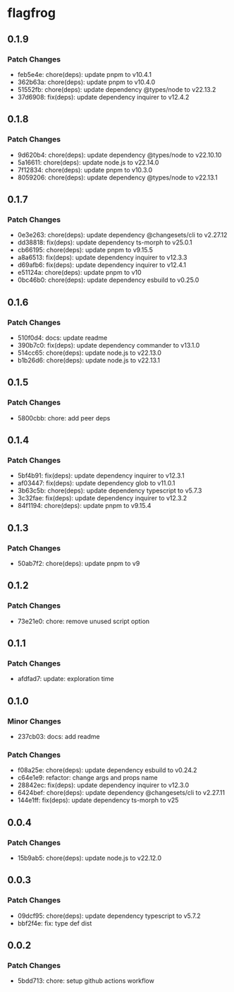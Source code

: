 # flagfrog

## 0.1.9

### Patch Changes

- feb5e4e: chore(deps): update pnpm to v10.4.1
- 362b63a: chore(deps): update pnpm to v10.4.0
- 51552fb: chore(deps): update dependency @types/node to v22.13.2
- 37d6908: fix(deps): update dependency inquirer to v12.4.2

## 0.1.8

### Patch Changes

- 9d620b4: chore(deps): update dependency @types/node to v22.10.10
- 5a16611: chore(deps): update node.js to v22.14.0
- 7f12834: chore(deps): update pnpm to v10.3.0
- 8059206: chore(deps): update dependency @types/node to v22.13.1

## 0.1.7

### Patch Changes

- 0e3e263: chore(deps): update dependency @changesets/cli to v2.27.12
- dd38818: fix(deps): update dependency ts-morph to v25.0.1
- cb66195: chore(deps): update pnpm to v9.15.5
- a8a6513: fix(deps): update dependency inquirer to v12.3.3
- d69afb6: fix(deps): update dependency inquirer to v12.4.1
- e51124a: chore(deps): update pnpm to v10
- 0bc46b0: chore(deps): update dependency esbuild to v0.25.0

## 0.1.6

### Patch Changes

- 510f0d4: docs: update readme
- 390b7c0: fix(deps): update dependency commander to v13.1.0
- 514cc65: chore(deps): update node.js to v22.13.0
- b1b26d6: chore(deps): update node.js to v22.13.1

## 0.1.5

### Patch Changes

- 5800cbb: chore: add peer deps

## 0.1.4

### Patch Changes

- 5bf4b91: fix(deps): update dependency inquirer to v12.3.1
- af03447: fix(deps): update dependency glob to v11.0.1
- 3b63c5b: chore(deps): update dependency typescript to v5.7.3
- 3c32fae: fix(deps): update dependency inquirer to v12.3.2
- 84f1194: chore(deps): update pnpm to v9.15.4

## 0.1.3

### Patch Changes

- 50ab7f2: chore(deps): update pnpm to v9

## 0.1.2

### Patch Changes

- 73e21e0: chore: remove unused script option

## 0.1.1

### Patch Changes

- afdfad7: update: exploration time

## 0.1.0

### Minor Changes

- 237cb03: docs: add readme

### Patch Changes

- f08a25e: chore(deps): update dependency esbuild to v0.24.2
- c64e1e9: refactor: change args and props name
- 28842ec: fix(deps): update dependency inquirer to v12.3.0
- 6424bef: chore(deps): update dependency @changesets/cli to v2.27.11
- 144e1ff: fix(deps): update dependency ts-morph to v25

## 0.0.4

### Patch Changes

- 15b9ab5: chore(deps): update node.js to v22.12.0

## 0.0.3

### Patch Changes

- 09dcf95: chore(deps): update dependency typescript to v5.7.2
- bbf2f4e: fix: type def dist

## 0.0.2

### Patch Changes

- 5bdd713: chore: setup github actions workflow
